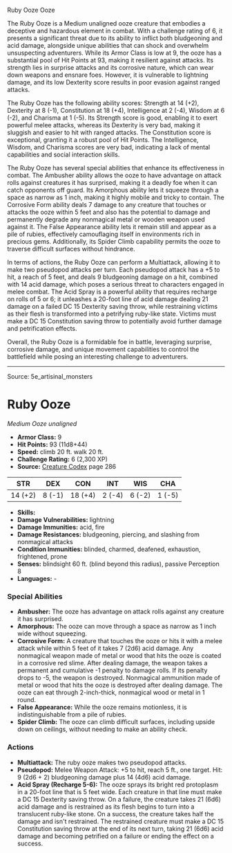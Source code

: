 <MonsterName/>Ruby Ooze</MonsterName>
<CreatureType/>Ooze</CreatureType>

<summary>The Ruby Ooze is a Medium unaligned ooze creature that embodies a deceptive and hazardous element in combat. With a challenge rating of 6, it presents a significant threat due to its ability to inflict both bludgeoning and acid damage, alongside unique abilities that can shock and overwhelm unsuspecting adventurers. While its Armor Class is low at 9, the ooze has a substantial pool of Hit Points at 93, making it resilient against attacks. Its strength lies in surprise attacks and its corrosive nature, which can wear down weapons and ensnare foes. However, it is vulnerable to lightning damage, and its low Dexterity score results in poor evasion against ranged attacks.</summary>

<detail>

The Ruby Ooze has the following ability scores: Strength at 14 (+2), Dexterity at 8 (-1), Constitution at 18 (+4), Intelligence at 2 (-4), Wisdom at 6 (-2), and Charisma at 1 (-5). Its Strength score is good, enabling it to exert powerful melee attacks, whereas its Dexterity is very bad, making it sluggish and easier to hit with ranged attacks. The Constitution score is exceptional, granting it a robust pool of Hit Points. The Intelligence, Wisdom, and Charisma scores are very bad, indicating a lack of mental capabilities and social interaction skills.

The Ruby Ooze has several special abilities that enhance its effectiveness in combat. The Ambusher ability allows the ooze to have advantage on attack rolls against creatures it has surprised, making it a deadly foe when it can catch opponents off guard. Its Amorphous ability lets it squeeze through a space as narrow as 1 inch, making it highly mobile and tricky to contain. The Corrosive Form ability deals 7 damage to any creature that touches or attacks the ooze within 5 feet and also has the potential to damage and permanently degrade any nonmagical metal or wooden weapon used against it. The False Appearance ability lets it remain still and appear as a pile of rubies, effectively camouflaging itself in environments rich in precious gems. Additionally, its Spider Climb capability permits the ooze to traverse difficult surfaces without hindrance.

In terms of actions, the Ruby Ooze can perform a Multiattack, allowing it to make two pseudopod attacks per turn. Each pseudopod attack has a +5 to hit, a reach of 5 feet, and deals 9 bludgeoning damage on a hit, combined with 14 acid damage, which poses a serious threat to characters engaged in melee combat. The Acid Spray is a powerful ability that requires recharge on rolls of 5 or 6; it unleashes a 20-foot line of acid damage dealing 21 damage on a failed DC 15 Dexterity saving throw, while restraining victims as their flesh is transformed into a petrifying ruby-like state. Victims must make a DC 15 Constitution saving throw to potentially avoid further damage and petrification effects.

Overall, the Ruby Ooze is a formidable foe in battle, leveraging surprise, corrosive damage, and unique movement capabilities to control the battlefield while posing an interesting challenge to adventurers.</detail>



---

Source: 5e_artisinal_monsters

# Ruby Ooze

*Medium* *Ooze* *unaligned*

- **Armor Class:** 9
- **Hit Points:** 93 (11d8+44)
- **Speed:** climb 20 ft. walk 20 ft.
- **Challenge Rating:** 6 (2,300 XP)
- **Source:** [Creature Codex](https://koboldpress.com/kpstore/product/creature-codex-for-5th-edition-dnd) page 286

| STR | DEX | CON | INT | WIS | CHA |
| --- | --- | --- | --- | --- | --- |
| 14 (+2) | 8 (-1) | 18 (+4) | 2 (-4) | 6 (-2) | 1 (-5) |

- **Skills:** 
- **Damage Vulnerabilities:** lightning
- **Damage Immunities:** acid, fire
- **Damage Resistances:** bludgeoning, piercing, and slashing from nonmagical attacks
- **Condition Immunities:** blinded, charmed, deafened, exhaustion, frightened, prone
- **Senses:** blindsight 60 ft. (blind beyond this radius), passive Perception 8
- **Languages:** -

### Special Abilities

- **Ambusher:** The ooze has advantage on attack rolls against any creature it has surprised.
- **Amorphous:** The ooze can move through a space as narrow as 1 inch wide without squeezing.
- **Corrosive Form:** A creature that touches the ooze or hits it with a melee attack while within 5 feet of it takes 7 (2d6) acid damage. Any nonmagical weapon made of metal or wood that hits the ooze is coated in a corrosive red slime. After dealing damage, the weapon takes a permanent and cumulative -1 penalty to damage rolls. If its penalty drops to -5, the weapon is destroyed. Nonmagical ammunition made of metal or wood that hits the ooze is destroyed after dealing damage. The ooze can eat through 2-inch-thick, nonmagical wood or metal in 1 round.
- **False Appearance:** While the ooze remains motionless, it is indistinguishable from a pile of rubies.
- **Spider Climb:** The ooze can climb difficult surfaces, including upside down on ceilings, without needing to make an ability check.

### Actions

- **Multiattack:** The ruby ooze makes two pseudopod attacks.
- **Pseudopod:** Melee Weapon Attack: +5 to hit, reach 5 ft., one target. Hit: 9 (2d6 + 2) bludgeoning damage plus 14 (4d6) acid damage.
- **Acid Spray (Recharge 5-6):** The ooze sprays its bright red protoplasm in a 20-foot line that is 5 feet wide. Each creature in that line must make a DC 15 Dexterity saving throw. On a failure, the creature takes 21 (6d6) acid damage and is restrained as its flesh begins to turn into a translucent ruby-like stone. On a success, the creature takes half the damage and isn't restrained. The restrained creature must make a DC 15 Constitution saving throw at the end of its next turn, taking 21 (6d6) acid damage and becoming petrified on a failure or ending the effect on a success.





